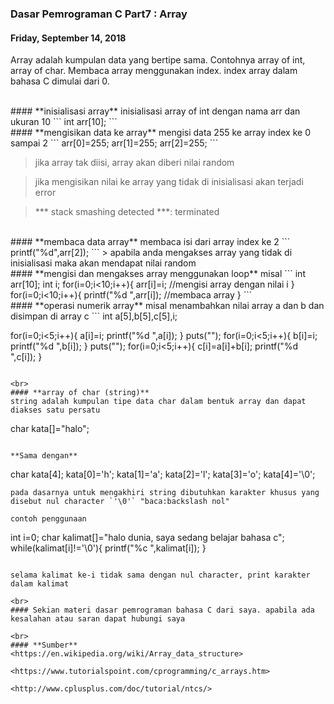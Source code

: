 ### **Dasar Pemrograman C Part7 : Array**
#### Friday, September 14, 2018
Array adalah kumpulan data yang bertipe sama. Contohnya array of 
int, array of char. Membaca array menggunakan index. index array 
dalam bahasa C dimulai dari 0.

<br>
#### **inisialisasi array**
inisialisasi array of int dengan nama arr dan ukuran 10
```
int arr[10];
```

<br>
#### **mengisikan data ke array**
mengisi data 255 ke array index ke 0 sampai 2
```
arr[0]=255;
arr[1]=255;
arr[2]=255;
```

> jika array tak diisi, array akan diberi nilai random

> jika mengisikan nilai ke array yang tidak di inisialisasi akan terjadi error 

> *** stack smashing detected ***: <unknown> terminated

<br>
#### **membaca data array**
membaca isi dari array index ke 2
```
printf("%d",arr[2]);
```
> apabila anda mengakses array yang tidak di inisialisasi maka akan mendapat nilai random

<br>
#### **mengisi dan mengakses array menggunakan loop**
misal
```
int arr[10];
int i;
for(i=0;i<10;i++){
    arr[i]=i; //mengisi array dengan nilai i
}
for(i=0;i<10;i++){
    printf("%d ",arr[i]); //membaca array
}
```

<br>
#### **operasi numerik array**
misal menambahkan nilai array a dan b dan disimpan di array c
```
int a[5],b[5],c[5],i;

for(i=0;i<5;i++){
    a[i]=i;
    printf("%d ",a[i]);
}
puts("");
for(i=0;i<5;i++){
    b[i]=i;
    printf("%d ",b[i]);
}
puts("");
for(i=0;i<5;i++){
    c[i]=a[i]+b[i];
    printf("%d ",c[i]);
}
```

<br>
#### **array of char (string)**
string adalah kumpulan tipe data char dalam bentuk array dan dapat diakses satu persatu
```
char kata[]="halo";
```

**Sama dengan**

```
char kata[4];
kata[0]='h';
kata[1]='a';
kata[2]='l';
kata[3]='o';
kata[4]='\0';
```
pada dasarnya untuk mengakhiri string dibutuhkan karakter khusus yang disebut nul character `'\0'` "baca:backslash nol"

contoh penggunaan
```
int i=0;
char kalimat[]="halo dunia, saya sedang belajar bahasa c";
while(kalimat[i]!='\0'){
    printf("%c ",kalimat[i]);
}
```

selama kalimat ke-i tidak sama dengan nul character, print karakter dalam kalimat

<br>
#### Sekian materi dasar pemrograman bahasa C dari saya. apabila ada kesalahan atau saran dapat hubungi saya

<br>
#### **Sumber**
<https://en.wikipedia.org/wiki/Array_data_structure>

<https://www.tutorialspoint.com/cprogramming/c_arrays.htm>

<http://www.cplusplus.com/doc/tutorial/ntcs/>
